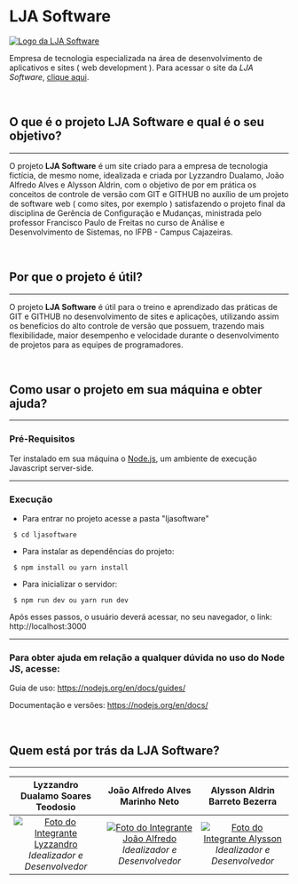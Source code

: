# LJA Software
[![Logo da LJA Software](https://avatars.githubusercontent.com/u/99517827?s=200&v=4)](https://github.com/LJASoftware)

Empresa de tecnologia especializada na área de desenvolvimento de aplicativos e sites ( web development ). Para acessar o site da *LJA Software*, [clique aqui](https://ljasoftware-github-io-eight.vercel.app/).

&nbsp;

## O que é o projeto LJA Software e qual é o seu objetivo?

---

O projeto **LJA Software** é um site criado para a empresa de tecnologia fictícia, de mesmo nome, idealizada e criada por Lyzzandro Dualamo, João Alfredo Alves e Alysson Aldrin, com o objetivo de por em prática os conceitos de controle de versão com GIT e GITHUB no auxílio de um projeto de software web ( como sites, por exemplo ) satisfazendo o projeto final da disciplina de Gerência de Configuração e Mudanças, ministrada pelo professor Francisco Paulo de Freitas no curso de Análise e Desenvolvimento de Sistemas, no IFPB - Campus Cajazeiras.

&nbsp;

## Por que o projeto é útil?

---

O projeto **LJA Software** é útil para o treino e aprendizado das práticas de GIT e GITHUB no desenvolvimento de sites e aplicações, utilizando assim os benefícios do alto controle de versão que possuem, trazendo mais flexibilidade, maior desempenho e velocidade durante o desenvolvimento de projetos para as equipes de programadores.

&nbsp;

## Como usar o projeto em sua máquina e obter ajuda?
---
### Pré-Requisitos

Ter instalado em sua máquina o [Node.js](https://nodejs.org/en/download/), um ambiente de execução Javascript server-side.

---

### Execução

- Para entrar no projeto acesse a pasta "ljasoftware"

```
 $ cd ljasoftware
```

- Para instalar as dependências do projeto:

```
 $ npm install ou yarn install
```

- Para inicializar o servidor:
```
 $ npm run dev ou yarn run dev
```

Após esses passos, o usuário deverá acessar, no seu navegador, o link: http://localhost:3000

---

### Para obter ajuda em relação a qualquer dúvida no uso do **Node JS**, acesse:

Guia de uso: https://nodejs.org/en/docs/guides/

Documentação e versões: https://nodejs.org/en/docs/

&nbsp;

## Quem está por trás da LJA Software?

---
Lyzzandro Dualamo Soares Teodosio | João Alfredo Alves Marinho Neto | Alysson Aldrin Barreto Bezerra
:------: | :------: | :------:
[![Foto do Integrante Lyzzandro](https://avatars.githubusercontent.com/u/59299120?v=4)](https://github.com/lyzzandro) *Idealizador e Desenvolvedor* | [![Foto do Integrante João Alfredo](https://avatars.githubusercontent.com/u/68473607?v=4)](https://github.com/JoaoAlfredoAlves) *Idealizador e Desenvolvedor* | [![Foto do Integrante Alysson](https://avatars.githubusercontent.com/u/14878862?v=4)](https://github.com/alyssonaldrin) *Idealizador e Desenvolvedor* 
